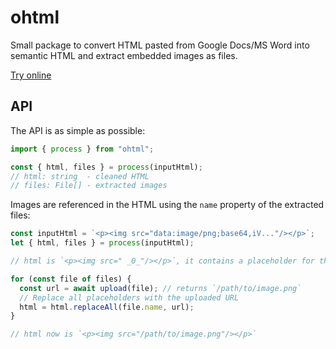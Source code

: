 # ohtml

Small package to convert HTML pasted from Google Docs/MS Word into semantic HTML and extract embedded images as files.

[Try online](https://gauben-ohtml.netlify.app/)

## API

The API is as simple as possible:

```typescript
import { process } from "ohtml";

const { html, files } = process(inputHtml);
// html: string  - cleaned HTML
// files: File[] - extracted images
```

Images are referenced in the HTML using the `name` property of the extracted files:

```typescript
const inputHtml = `<p><img src="data:image/png;base64,iV..."/></p>`;
let { html, files } = process(inputHtml);

// html is `<p><img src="￼_0_"/></p>`, it contains a placeholder for the image

for (const file of files) {
  const url = await upload(file); // returns `/path/to/image.png`
  // Replace all placeholders with the uploaded URL
  html = html.replaceAll(file.name, url);
}

// html now is `<p><img src="/path/to/image.png"/></p>`
```
